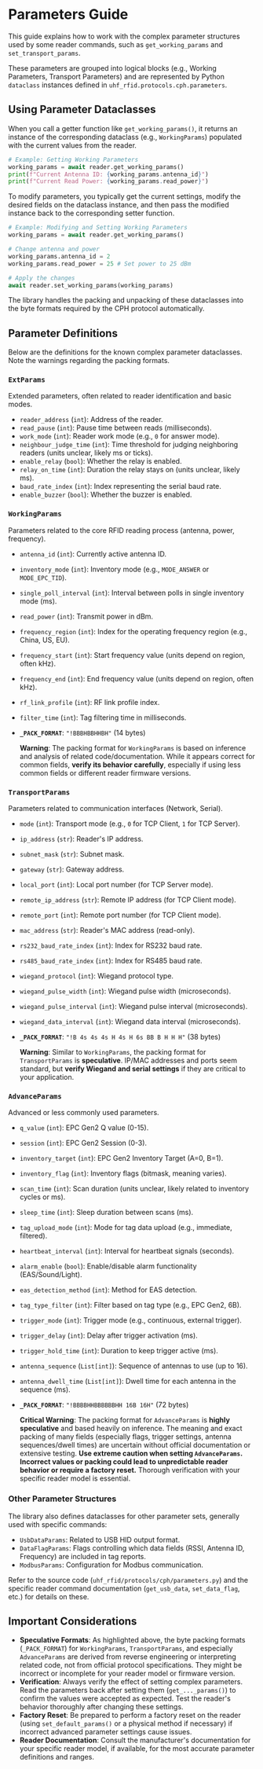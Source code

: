 # Parameters Guide

This guide explains how to work with the complex parameter structures used by some reader commands, such as `get_working_params` and `set_transport_params`.

These parameters are grouped into logical blocks (e.g., Working Parameters, Transport Parameters) and are represented by Python `dataclass` instances defined in `uhf_rfid.protocols.cph.parameters`.

## Using Parameter Dataclasses

When you call a getter function like `get_working_params()`, it returns an instance of the corresponding dataclass (e.g., `WorkingParams`) populated with the current values from the reader.

```python
# Example: Getting Working Parameters
working_params = await reader.get_working_params()
print(f"Current Antenna ID: {working_params.antenna_id}")
print(f"Current Read Power: {working_params.read_power}")
```

To modify parameters, you typically get the current settings, modify the desired fields on the dataclass instance, and then pass the modified instance back to the corresponding setter function.

```python
# Example: Modifying and Setting Working Parameters
working_params = await reader.get_working_params()

# Change antenna and power
working_params.antenna_id = 2
working_params.read_power = 25 # Set power to 25 dBm

# Apply the changes
await reader.set_working_params(working_params)
```

The library handles the packing and unpacking of these dataclasses into the byte formats required by the CPH protocol automatically.

## Parameter Definitions

Below are the definitions for the known complex parameter dataclasses. Note the warnings regarding the packing formats.

### `ExtParams`

Extended parameters, often related to reader identification and basic modes.

*   `reader_address` (`int`): Address of the reader.
*   `read_pause` (`int`): Pause time between reads (milliseconds).
*   `work_mode` (`int`): Reader work mode (e.g., `0` for answer mode).
*   `neighbour_judge_time` (`int`): Time threshold for judging neighboring readers (units unclear, likely ms or ticks).
*   `enable_relay` (`bool`): Whether the relay is enabled.
*   `relay_on_time` (`int`): Duration the relay stays on (units unclear, likely ms).
*   `baud_rate_index` (`int`): Index representing the serial baud rate.
*   `enable_buzzer` (`bool`): Whether the buzzer is enabled.

### `WorkingParams`

Parameters related to the core RFID reading process (antenna, power, frequency).

*   `antenna_id` (`int`): Currently active antenna ID.
*   `inventory_mode` (`int`): Inventory mode (e.g., `MODE_ANSWER` or `MODE_EPC_TID`).
*   `single_poll_interval` (`int`): Interval between polls in single inventory mode (ms).
*   `read_power` (`int`): Transmit power in dBm.
*   `frequency_region` (`int`): Index for the operating frequency region (e.g., China, US, EU).
*   `frequency_start` (`int`): Start frequency value (units depend on region, often kHz).
*   `frequency_end` (`int`): End frequency value (units depend on region, often kHz).
*   `rf_link_profile` (`int`): RF link profile index.
*   `filter_time` (`int`): Tag filtering time in milliseconds.

*   **`_PACK_FORMAT`**: `"!BBBHBBHHBH"` (14 bytes)

    **Warning**: The packing format for `WorkingParams` is based on inference and analysis of related code/documentation. While it appears correct for common fields, **verify its behavior carefully**, especially if using less common fields or different reader firmware versions.

### `TransportParams`

Parameters related to communication interfaces (Network, Serial).

*   `mode` (`int`): Transport mode (e.g., `0` for TCP Client, `1` for TCP Server).
*   `ip_address` (`str`): Reader's IP address.
*   `subnet_mask` (`str`): Subnet mask.
*   `gateway` (`str`): Gateway address.
*   `local_port` (`int`): Local port number (for TCP Server mode).
*   `remote_ip_address` (`str`): Remote IP address (for TCP Client mode).
*   `remote_port` (`int`): Remote port number (for TCP Client mode).
*   `mac_address` (`str`): Reader's MAC address (read-only).
*   `rs232_baud_rate_index` (`int`): Index for RS232 baud rate.
*   `rs485_baud_rate_index` (`int`): Index for RS485 baud rate.
*   `wiegand_protocol` (`int`): Wiegand protocol type.
*   `wiegand_pulse_width` (`int`): Wiegand pulse width (microseconds).
*   `wiegand_pulse_interval` (`int`): Wiegand pulse interval (microseconds).
*   `wiegand_data_interval` (`int`): Wiegand data interval (microseconds).

*   **`_PACK_FORMAT`**: `"!B 4s 4s 4s H 4s H 6s BB B H H H"` (38 bytes)

    **Warning**: Similar to `WorkingParams`, the packing format for `TransportParams` is **speculative**. IP/MAC addresses and ports seem standard, but **verify Wiegand and serial settings** if they are critical to your application.

### `AdvanceParams`

Advanced or less commonly used parameters.

*   `q_value` (`int`): EPC Gen2 Q value (0-15).
*   `session` (`int`): EPC Gen2 Session (0-3).
*   `inventory_target` (`int`): EPC Gen2 Inventory Target (A=0, B=1).
*   `inventory_flag` (`int`): Inventory flags (bitmask, meaning varies).
*   `scan_time` (`int`): Scan duration (units unclear, likely related to inventory cycles or ms).
*   `sleep_time` (`int`): Sleep duration between scans (ms).
*   `tag_upload_mode` (`int`): Mode for tag data upload (e.g., immediate, filtered).
*   `heartbeat_interval` (`int`): Interval for heartbeat signals (seconds).
*   `alarm_enable` (`bool`): Enable/disable alarm functionality (EAS/Sound/Light).
*   `eas_detection_method` (`int`): Method for EAS detection.
*   `tag_type_filter` (`int`): Filter based on tag type (e.g., EPC Gen2, 6B).
*   `trigger_mode` (`int`): Trigger mode (e.g., continuous, external trigger).
*   `trigger_delay` (`int`): Delay after trigger activation (ms).
*   `trigger_hold_time` (`int`): Duration to keep trigger active (ms).
*   `antenna_sequence` (`List[int]`): Sequence of antennas to use (up to 16).
*   `antenna_dwell_time` (`List[int]`): Dwell time for each antenna in the sequence (ms).

*   **`_PACK_FORMAT`**: `"!BBBBHHBBBBBBHH 16B 16H"` (72 bytes)

    **Critical Warning**: The packing format for `AdvanceParams` is **highly speculative** and based heavily on inference. The meaning and exact packing of many fields (especially flags, trigger settings, antenna sequences/dwell times) are uncertain without official documentation or extensive testing. **Use extreme caution when setting `AdvanceParams`. Incorrect values or packing could lead to unpredictable reader behavior or require a factory reset.** Thorough verification with your specific reader model is essential.

### Other Parameter Structures

The library also defines dataclasses for other parameter sets, generally used with specific commands:

*   `UsbDataParams`: Related to USB HID output format.
*   `DataFlagParams`: Flags controlling which data fields (RSSI, Antenna ID, Frequency) are included in tag reports.
*   `ModbusParams`: Configuration for Modbus communication.

Refer to the source code (`uhf_rfid/protocols/cph/parameters.py`) and the specific reader command documentation (`get_usb_data`, `set_data_flag`, etc.) for details on these.

## Important Considerations

*   **Speculative Formats**: As highlighted above, the byte packing formats (`_PACK_FORMAT`) for `WorkingParams`, `TransportParams`, and especially `AdvanceParams` are derived from reverse engineering or interpreting related code, not from official protocol specifications. They might be incorrect or incomplete for your reader model or firmware version.
*   **Verification**: Always verify the effect of setting complex parameters. Read the parameters back after setting them (`get_..._params()`) to confirm the values were accepted as expected. Test the reader's behavior thoroughly after changing these settings.
*   **Factory Reset**: Be prepared to perform a factory reset on the reader (using `set_default_params()` or a physical method if necessary) if incorrect advanced parameter settings cause issues.
*   **Reader Documentation**: Consult the manufacturer's documentation for your specific reader model, if available, for the most accurate parameter definitions and ranges. 